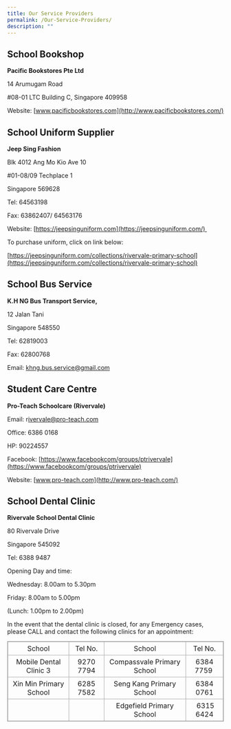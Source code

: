 ```yaml
---
title: Our Service Providers
permalink: /Our-Service-Providers/
description: ""
---
```

School Bookshop
---------------

**Pacific Bookstores Pte Ltd**

14 Arumugam Road

#08-01 LTC Building C, Singapore 409958

Website: [www.pacificbookstores.com](http://www.pacificbookstores.com/)

[](http://www.pacificbookstores.com/)

School Uniform Supplier
-----------------------

  

**Jeep Sing Fashion** 

[](https://jeepsinguniform.com/)

[](http://www.jeepsinguniform.com/)

Blk 4012 Ang Mo Kio Ave 10

#01-08/09 Techplace 1

Singapore 569628

Tel: 64563198

Fax: 63862407/ 64563176

Website: [https://jeepsinguniform.com](https://jeepsinguniform.com/) 

  

[](https://jeepsinguniform.com/collections/rivervale-primary-school)

To purchase uniform, click on link below:

[https://jeepsinguniform.com/collections/rivervale-primary-school](https://jeepsinguniform.com/collections/rivervale-primary-school)

  

School Bus Service
------------------

  

**K.H NG Bus Transport Service,**

[](mailto:khng.bus.service@gmail.com)

12 Jalan Tani

Singapore 548550

Tel: 62819003

Fax: 62800768

Email: [khng.bus.service@gmail.com](mailto:khng.bus.service@gmail.com)

Student Care Centre
-------------------

  

**Pro-Teach Schoolcare (Rivervale)**

[](http://www.pro-teach.com/)

Email: r[ivervale@pro-teach.com](mailto:Rivervale@pro-teach.com)

Office: 6386 0168

HP: 90224557

Facebook: [https://www.facebookcom/groups/ptrivervale](https://www.facebookcom/groups/ptrivervale)

Website: [www.pro-teach.com](http://www.pro-teach.com/)

School Dental Clinic
--------------------

  

**Rivervale School Dental Clinic**

80 Rivervale Drive

Singapore 545092

  
Tel: 6388 9487

  
Opening Day and time:

Wednesday: 8.00am to 5.30pm

Friday: 8.00am to 5.00pm

(Lunch: 1.00pm to 2.00pm)

  

In the event that the dental clinic is closed, for any Emergency cases, please CALL and contact the following clinics for an appointment:

  

<table class="ive_eobj_center iveo_table ives_tab_simple3" style="margin: auto; outline: 0px; padding: 0px; border-collapse: collapse; clear: both; border: 1px solid rgb(170, 170, 170); max-width: 100%; width: 710px;"><tbody style="margin: 0px; outline: 0px; padding: 0px;"><tr style="margin: 0px; outline: 0px; padding: 0px;"><td style="margin: 0px; outline: 0px; padding: 5px; text-align: center; border: 1px solid rgb(170, 170, 170); width: 219px;">School</td><td style="margin: 0px; outline: 0px; padding: 5px; text-align: center; border: 1px solid rgb(170, 170, 170); width: 105px;">Tel No.</td><td style="margin: 0px; outline: 0px; padding: 5px; text-align: center; border: 1px solid rgb(170, 170, 170); width: 273px;">School</td><td style="margin: 0px; outline: 0px; padding: 5px; text-align: center; border: 1px solid rgb(170, 170, 170); width: 112px;">Tel No.</td></tr><tr style="margin: 0px; outline: 0px; padding: 0px;"><td style="margin: 0px; outline: 0px; padding: 5px; text-align: center; border: 1px solid rgb(170, 170, 170);">Mobile Dental Clinic 3<br style="margin: 0px; outline: 0px; padding: 0px;"></td><td style="margin: 0px; outline: 0px; padding: 5px; text-align: center; border: 1px solid rgb(170, 170, 170);">9270 7794<br style="margin: 0px; outline: 0px; padding: 0px;"></td><td style="margin: 0px; outline: 0px; padding: 5px; text-align: center; border: 1px solid rgb(170, 170, 170);">Compassvale Primary School</td><td style="margin: 0px; outline: 0px; padding: 5px; text-align: center; border: 1px solid rgb(170, 170, 170);">6384 7759&nbsp;</td></tr><tr style="margin: 0px; outline: 0px; padding: 0px;"><td style="margin: 0px; outline: 0px; padding: 5px; text-align: center; border: 1px solid rgb(170, 170, 170);">Xin Min Primary School<br style="margin: 0px; outline: 0px; padding: 0px;"></td><td style="margin: 0px; outline: 0px; padding: 5px; text-align: center; border: 1px solid rgb(170, 170, 170);">6285 7582</td><td style="margin: 0px; outline: 0px; padding: 5px; text-align: center; border: 1px solid rgb(170, 170, 170);">Seng Kang Primary School</td><td style="margin: 0px; outline: 0px; padding: 5px; text-align: center; border: 1px solid rgb(170, 170, 170);">6384 0761<br style="margin: 0px; outline: 0px; padding: 0px;"></td></tr><tr style="margin: 0px; outline: 0px; padding: 0px;"><td style="margin: 0px; outline: 0px; padding: 5px; text-align: center; border: 1px solid rgb(170, 170, 170);">&nbsp;</td><td style="margin: 0px; outline: 0px; padding: 5px; text-align: center; border: 1px solid rgb(170, 170, 170);">&nbsp;</td><td style="margin: 0px; outline: 0px; padding: 5px; text-align: center; border: 1px solid rgb(170, 170, 170);">Edgefield Primary School</td><td style="margin: 0px; outline: 0px; padding: 5px; text-align: center; border: 1px solid rgb(170, 170, 170);">&nbsp;6315 6424</td></tr></tbody></table>